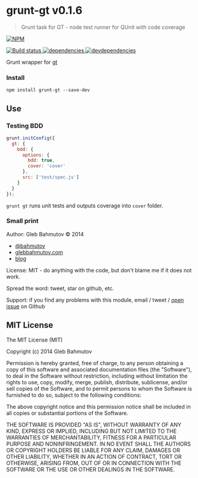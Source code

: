 # grunt-gt v0.1.6

> Grunt task for GT - node test runner for QUnit with code coverage

[![NPM][grunt-gt-icon] ][grunt-gt-url]

[![Build status][grunt-gt-ci-image] ][grunt-gt-ci-url]
[![dependencies][grunt-gt-dependencies-image] ][grunt-gt-dependencies-url]
[![devdependencies][grunt-gt-devdependencies-image] ][grunt-gt-devdependencies-url]

[grunt-gt-icon]: https://nodei.co/npm/grunt-gt.png?downloads=true
[grunt-gt-url]: https://npmjs.org/package/grunt-gt
[grunt-gt-ci-image]: https://travis-ci.org/bahmutov/grunt-gt.png?branch=master
[grunt-gt-ci-url]: https://travis-ci.org/bahmutov/grunt-gt
[grunt-gt-dependencies-image]: https://david-dm.org/bahmutov/grunt-gt.png
[grunt-gt-dependencies-url]: https://david-dm.org/bahmutov/grunt-gt
[grunt-gt-devdependencies-image]: https://david-dm.org/bahmutov/grunt-gt/dev-status.png
[grunt-gt-devdependencies-url]: https://david-dm.org/bahmutov/grunt-gt#info=devDependencies



Grunt wrapper for [gt](https://github.com/bahmutov/gt)

### Install

`npm install grunt-gt --save-dev`

## Use

### Testing BDD

```js
grunt.initConfig({
  gt: {
    bdd: {
      options: {
        bdd: true,
        cover: 'cover'
      },
      src: ['test/spec.js']
    }
  }
});
```

`grunt gt` runs unit tests and outputs coverage into `cover` folder.




### Small print

Author: Gleb Bahmutov &copy; 2014

* [@bahmutov](https://twitter.com/bahmutov)
* [glebbahmutov.com](http://glebbahmutov.com)
* [blog](http://bahmutov.calepin.co/)

License: MIT - do anything with the code, but don't blame me if it does not work.

Spread the word: tweet, star on github, etc.

Support: if you find any problems with this module, email / tweet /
[open issue](https://github.com/bahmutov/grunt-gt/issues) on Github



## MIT License

The MIT License (MIT)

Copyright (c) 2014 Gleb Bahmutov

Permission is hereby granted, free of charge, to any person obtaining a copy of
this software and associated documentation files (the "Software"), to deal in
the Software without restriction, including without limitation the rights to
use, copy, modify, merge, publish, distribute, sublicense, and/or sell copies of
the Software, and to permit persons to whom the Software is furnished to do so,
subject to the following conditions:

The above copyright notice and this permission notice shall be included in all
copies or substantial portions of the Software.

THE SOFTWARE IS PROVIDED "AS IS", WITHOUT WARRANTY OF ANY KIND, EXPRESS OR
IMPLIED, INCLUDING BUT NOT LIMITED TO THE WARRANTIES OF MERCHANTABILITY, FITNESS
FOR A PARTICULAR PURPOSE AND NONINFRINGEMENT. IN NO EVENT SHALL THE AUTHORS OR
COPYRIGHT HOLDERS BE LIABLE FOR ANY CLAIM, DAMAGES OR OTHER LIABILITY, WHETHER
IN AN ACTION OF CONTRACT, TORT OR OTHERWISE, ARISING FROM, OUT OF OR IN
CONNECTION WITH THE SOFTWARE OR THE USE OR OTHER DEALINGS IN THE SOFTWARE.



